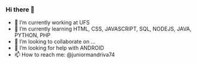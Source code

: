 ### Hi there 👋

- 🔭 I’m currently working at UFS
- 🌱 I’m currently learning HTML, CSS, JAVASCRIPT, SQL, NODEJS, JAVA, PYTHON, PHP
- 👯 I’m looking to collaborate on ...
- 🤔 I’m looking for help with ANDROID
- 📫 How to reach me: @juniormandriva74

